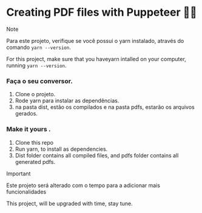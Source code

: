 # Creating PDF files with Puppeteer 🦾📂

> [!NOTE]
> Para este projeto, verifique se você possui o yarn instalado, através do comando `yarn --version`.
>
> For this project, make sure that you haveyarn intalled on your computer, running `yarn --version`.

### Faça o seu conversor.
1. Clone o projeto.
2. Rode yarn para instalar as dependências.
3. na pasta dist, estão os compilados e na pasta pdfs, estarão os arquivos gerados.
### Make it yours .
1. Clone this repo
2. Run yarn, to install as dependencies.
3. Dist folder contains all compiled files, and pdfs folder contains all generated pdfs.


> [!IMPORTANT]
> Este projeto será alterado com o tempo para a adicionar mais funcionalidades
>
> This project, will be upgraded with time, stay tune.

